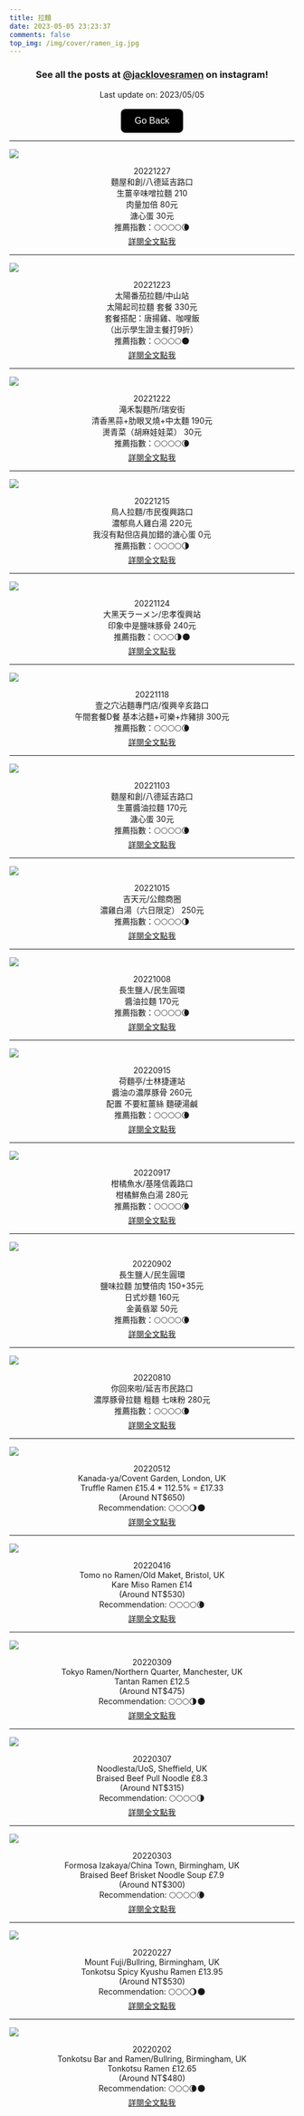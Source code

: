 ```yaml
---
title: 拉麵
date: 2023-05-05 23:23:37
comments: false
top_img: /img/cover/ramen_ig.jpg
---
```


<center>
<h3>See all the posts at <a href="https://www.instagram.com/jacklovesramen/">@jacklovesramen</a> on instagram!</h3>
</center>

<!-- START -->

<center>Last update on: 2023/05/05</center>

<center>
<br>
<a href='https://jackchen890311.github.io/ramen/'><button style="background-color: black; border: none; color: white; padding: 12px 24px; text-align: center; text-decoration: none; display: inline-block; font-size: 16px; border-radius: 8px;">Go Back</button></a>
<br>
</center>

---

![](https://scontent.cdninstagram.com/v/t51.29350-15/323154000_832259237850914_4438763516143456744_n.webp?stp=dst-jpg&_nc_cat=100&ccb=1-7&_nc_sid=8ae9d6&_nc_ohc=Wn2AUySqmCQAX__5TXC&_nc_ht=scontent.cdninstagram.com&edm=ANo9K5cEAAAA&oh=00_AfAAT7ojRk7JO9ID2Aq_q_SFIooGdr5lGk33o2tutqhHdQ&oe=645AA245)
<center>
20221227<br>
麵屋和創/八德延吉路口<br>
生薑辛味噌拉麵 210<br>
肉量加倍 80元<br>
溏心蛋 30元<br>
推薦指數：🌕🌕🌕🌕🌘<br>
<a href='https://www.instagram.com/p/Cm3cwcPLzlE/'>詳閱全文點我</a></center>

---

![](https://scontent.cdninstagram.com/v/t51.29350-15/323003160_477484881208984_7628031076732723254_n.webp?stp=dst-jpg&_nc_cat=102&ccb=1-7&_nc_sid=8ae9d6&_nc_ohc=lfnWm9kJTL8AX-YUCjJ&_nc_ht=scontent.cdninstagram.com&edm=ANo9K5cEAAAA&oh=00_AfAGvPcTOwoZkh3Rg4hTxkSCCux41Si3s6GKYO63atC4mw&oe=64591C79)
<center>
20221223<br>
太陽番茄拉麵/中山站<br>
太陽起司拉麵 套餐 330元<br>
套餐搭配：唐揚雞、咖哩飯<br>
（出示學生證主餐打9折）<br>
推薦指數：🌕🌕🌕🌕🌑<br>
<a href='https://www.instagram.com/p/Cm3cEcGLTgS/'>詳閱全文點我</a></center>

---

![](https://scontent.cdninstagram.com/v/t51.29350-15/322772810_891084702310499_8516296467618591364_n.webp?stp=dst-jpg&_nc_cat=109&ccb=1-7&_nc_sid=8ae9d6&_nc_ohc=dMYqoOYYnc0AX9rfW1G&_nc_ht=scontent.cdninstagram.com&edm=ANo9K5cEAAAA&oh=00_AfDgkGU0dAgdRz0ZuRejtxYNldNGkkzZILcRP_8wOqLldA&oe=6459C219)
<center>
20221222<br>
滝禾製麵所/瑞安街<br>
清香黑蒜+肋眼叉燒+中太麵 190元<br>
燙青菜（胡麻娃娃菜） 30元<br>
推薦指數：🌕🌕🌕🌕🌘<br>
<a href='https://www.instagram.com/p/Cm3a5cDrmWG/'>詳閱全文點我</a></center>

---

![](https://scontent.cdninstagram.com/v/t51.29350-15/323050678_538862511540479_3414090121787924590_n.webp?stp=dst-jpg&_nc_cat=109&ccb=1-7&_nc_sid=8ae9d6&_nc_ohc=CoO1HGAML3IAX8aFhdP&_nc_ht=scontent.cdninstagram.com&edm=ANo9K5cEAAAA&oh=00_AfCViYcwJwo6DSn_cfFa2cG6phUEBwkw7jb32hHkS7t1OQ&oe=645A2FD6)
<center>
20221215<br>
鳥人拉麵/市民復興路口<br>
濃郁鳥人雞白湯 220元<br>
我沒有點但店員加錯的溏心蛋 0元<br>
推薦指數：🌕🌕🌕🌕🌗<br>
<a href='https://www.instagram.com/p/Cm3aCZKrv_m/'>詳閱全文點我</a></center>

---

![](https://scontent.cdninstagram.com/v/t51.29350-15/322974604_1815816255442800_2583486566090151852_n.webp?stp=dst-jpg&_nc_cat=104&ccb=1-7&_nc_sid=8ae9d6&_nc_ohc=1UF2paKR8-wAX-vvnQH&_nc_ht=scontent.cdninstagram.com&edm=ANo9K5cEAAAA&oh=00_AfCbI0RsuH1X3UJaSZUigqPt1IHBZIyw67iNJ_5_kLw8BA&oe=645A36B1)
<center>
20221124<br>
大黑天ラーメン/忠孝復興站<br>
印象中是鹽味豚骨 240元<br>
推薦指數：🌕🌕🌕🌗🌑<br>
<a href='https://www.instagram.com/p/Cm3ZZ4KL1db/'>詳閱全文點我</a></center>

---

![](https://scontent.cdninstagram.com/v/t51.29350-15/323079852_6037870022913736_7384077244348847999_n.webp?stp=dst-jpg&_nc_cat=102&ccb=1-7&_nc_sid=8ae9d6&_nc_ohc=XXcv3WWMyaoAX-kejRb&_nc_ht=scontent.cdninstagram.com&edm=ANo9K5cEAAAA&oh=00_AfCPT7rjNYheHDI8_w3zthz8xf-6cGIOXvmMBJm8gSCM8w&oe=6459BE6E)
<center>
20221118<br>
壹之穴沾麵專門店/復興辛亥路口<br>
午間套餐D餐 基本沾麵+可樂+炸豬排 300元<br>
推薦指數：🌕🌕🌕🌕🌘<br>
<a href='https://www.instagram.com/p/Cm3Y3YOLLT6/'>詳閱全文點我</a></center>

---

![](https://scontent.cdninstagram.com/v/t51.29350-15/323074043_479658037636343_8200753783894560119_n.webp?stp=dst-jpg&_nc_cat=104&ccb=1-7&_nc_sid=8ae9d6&_nc_ohc=uzaMB8A9kpoAX9fM8_2&_nc_ht=scontent.cdninstagram.com&edm=ANo9K5cEAAAA&oh=00_AfCZNGEA33H6gw_GWOWZQC1o6_U-D50A_owshZZnBoruiQ&oe=64597990)
<center>
20221103<br>
麵屋和創/八德延吉路口<br>
生薑醬油拉麵 170元<br>
溏心蛋 30元<br>
推薦指數：🌕🌕🌕🌕🌘<br>
<a href='https://www.instagram.com/p/Cm3YLWrLaBh/'>詳閱全文點我</a></center>

---

![](https://scontent.cdninstagram.com/v/t51.29350-15/311889523_1516861422114271_2539384135220331057_n.webp?stp=dst-jpg&_nc_cat=102&ccb=1-7&_nc_sid=8ae9d6&_nc_ohc=Fj6UDsLmjp0AX_9jtQ-&_nc_ht=scontent.cdninstagram.com&edm=ANo9K5cEAAAA&oh=00_AfBgl1XWClIzs0bddGyI2dDCrYuUVfIC5_IAJVt41uf4LA&oe=645A4F64)
<center>
20221015<br>
吉天元/公館商圈<br>
濃雞白湯（六日限定） 250元<br>
推薦指數：🌕🌕🌕🌕🌗<br>
<a href='https://www.instagram.com/p/CjxPgzvLY2a/'>詳閱全文點我</a></center>

---

![](https://scontent.cdninstagram.com/v/t51.29350-15/309660321_3200448173550938_592526685828171661_n.webp?stp=dst-jpg&_nc_cat=105&ccb=1-7&_nc_sid=8ae9d6&_nc_ohc=13x32m4SbbYAX-5ZD5K&_nc_ht=scontent.cdninstagram.com&edm=ANo9K5cEAAAA&oh=00_AfAGovlKEwDwCPuoEUswH04CqRRqgjCiwvRwDdwLr-UuRA&oe=645A3353)
<center>
20221008<br>
長生鹽人/民生圓環<br>
醬油拉麵 170元<br>
推薦指數：🌕🌕🌕🌕🌘<br>
<a href='https://www.instagram.com/p/CjxOrt8L8UH/'>詳閱全文點我</a></center>

---

![](https://scontent.cdninstagram.com/v/t51.29350-15/310066084_2070039683200836_6046294353262722061_n.webp?stp=dst-jpg&_nc_cat=110&ccb=1-7&_nc_sid=8ae9d6&_nc_ohc=b9ybEH0m2CcAX8WfXzS&_nc_ht=scontent.cdninstagram.com&edm=ANo9K5cEAAAA&oh=00_AfAIb2LQF4WFm8vCTLDgNkSlVxEeg0FRHrapcCsxgH6mCg&oe=6459EC66)
<center>
20220915<br>
荷麵亭/士林捷運站<br>
醬油の濃厚豚骨 260元<br>
配置 不要紅薑絲 麵硬湯鹹<br>
推薦指數：🌕🌕🌕🌕🌘<br>
<a href='https://www.instagram.com/p/CjQV4D4rsPa/'>詳閱全文點我</a></center>

---

![](https://scontent.cdninstagram.com/v/t51.29350-15/310171832_153857030667683_5834838558469275947_n.webp?stp=dst-jpg&_nc_cat=103&ccb=1-7&_nc_sid=8ae9d6&_nc_ohc=ZP_C5gX4xgkAX_oLSjI&_nc_ht=scontent.cdninstagram.com&edm=ANo9K5cEAAAA&oh=00_AfABXlclPVImMKQU5gCeD1hbh5YVckvdvD1ZJ5PYsoPINA&oe=64596750)
<center>
20220917<br>
柑橘魚水/基隆信義路口<br>
柑橘鮮魚白湯 280元<br>
推薦指數：🌕🌕🌕🌕🌘<br>
<a href='https://www.instagram.com/p/CjQT9CqL7dF/'>詳閱全文點我</a></center>

---

![](https://scontent.cdninstagram.com/v/t51.29350-15/302538847_885539756166469_36909623861001780_n.webp?stp=dst-jpg&_nc_cat=109&ccb=1-7&_nc_sid=8ae9d6&_nc_ohc=B__EgSez310AX9cjO-H&_nc_ht=scontent.cdninstagram.com&edm=ANo9K5cEAAAA&oh=00_AfDC567n6D63xKW6B2qovOWjJVOfKHg0znKi2yWyDUWtag&oe=64594F45)
<center>
20220902<br>
長生鹽人/民生圓環<br>
鹽味拉麵 加雙倍肉 150+35元<br>
日式炒麵 160元<br>
金黃翡翠 50元<br>
推薦指數：🌕🌕🌕🌕🌘<br>
<a href='https://www.instagram.com/p/CiER5cOr8pj/'>詳閱全文點我</a></center>

---

![](https://scontent.cdninstagram.com/v/t51.29350-15/298376762_585404856404335_1909103740243742507_n.webp?stp=dst-jpg&_nc_cat=102&ccb=1-7&_nc_sid=8ae9d6&_nc_ohc=oEKkjeWRY7YAX_3Hbkr&_nc_ht=scontent.cdninstagram.com&edm=ANo9K5cEAAAA&oh=00_AfBKXy00XPLggkgPqm25H_cvXNx3XtO8zzm668VnWD4p3Q&oe=645A881E)
<center>
20220810<br>
你回來啦/延吉市民路口<br>
濃厚豚骨拉麵 粗麵 七味粉 280元<br>
推薦指數：🌕🌕🌕🌕🌘<br>
<a href='https://www.instagram.com/p/ChHKigCrT4G/'>詳閱全文點我</a></center>

---

![](https://scontent.cdninstagram.com/v/t51.29350-15/280468705_699370434615616_6057979290061000538_n.webp?stp=dst-jpg&_nc_cat=108&ccb=1-7&_nc_sid=8ae9d6&_nc_ohc=XMexjE9TyfMAX9NdQzm&_nc_ht=scontent.cdninstagram.com&edm=ANo9K5cEAAAA&oh=00_AfDe7qFMWo9-VyE8cMaPX3-mUnrCC_NVWOQAivaKaa-R4A&oe=6459E8CA)
<center>
20220512<br>
Kanada-ya/Covent Garden, London, UK<br>
Truffle Ramen £15.4 * 112.5% = £17.33<br>
(Around NT$650)<br>
Recommendation: 🌕🌕🌕🌖🌑<br>
<a href='https://www.instagram.com/p/CdeU1qRs4_E/'>詳閱全文點我</a></center>

---

![](https://scontent.cdninstagram.com/v/t51.29350-15/278604240_1014621832754937_6446409512995686656_n.webp?stp=dst-jpg&_nc_cat=111&ccb=1-7&_nc_sid=8ae9d6&_nc_ohc=9lUaYRUvGhYAX8EVysu&_nc_ht=scontent.cdninstagram.com&edm=ANo9K5cEAAAA&oh=00_AfBEbYtAK11AWGgG554-poXD5YirMKdAOGKXYRuF7g5ugQ&oe=6459AF94)
<center>
20220416<br>
Tomo no Ramen/Old Maket, Bristol, UK<br>
Kare Miso Ramen £14<br>
(Around NT$530)<br>
Recommendation: 🌕🌕🌕🌕🌘<br>
<a href='https://www.instagram.com/p/CcdlAGTralj/'>詳閱全文點我</a></center>

---

![](https://scontent.cdninstagram.com/v/t51.29350-15/275850912_509726267412185_2595369747528449371_n.webp?stp=dst-jpg&_nc_cat=108&ccb=1-7&_nc_sid=8ae9d6&_nc_ohc=U2M8UKGnHLsAX8MSpc4&_nc_ht=scontent.cdninstagram.com&edm=ANo9K5cEAAAA&oh=00_AfA1X0wAX4eczXq5K7ONl6hMbv_i6q0ZiN9MLy8XIU0y7w&oe=645ABBDD)
<center>
20220309<br>
Tokyo Ramen/Northern Quarter, Manchester, UK<br>
Tantan Ramen £12.5<br>
(Around NT$475)<br>
Recommendation: 🌕🌕🌕🌗🌑<br>
<a href='https://www.instagram.com/p/CbLKyBPLQY3/'>詳閱全文點我</a></center>

---

![](https://scontent.cdninstagram.com/v/t51.29350-15/275307432_1027704004762454_7244044874577057550_n.webp?stp=dst-jpg&_nc_cat=107&ccb=1-7&_nc_sid=8ae9d6&_nc_ohc=_N4Voz3ABNsAX9PhCYQ&_nc_ht=scontent.cdninstagram.com&edm=ANo9K5cEAAAA&oh=00_AfDap6fbPQSXUOcsvdMwyv2gsXpF8Vg0AjuqZLihbZemsQ&oe=645AAF90)
<center>
20220307<br>
Noodlesta/UoS, Sheffield, UK<br>
Braised Beef Pull Noodle £8.3<br>
(Around NT$315)<br>
Recommendation: 🌕🌕🌕🌕🌗<br>
<a href='https://www.instagram.com/p/Ca2TFQsrUGs/'>詳閱全文點我</a></center>

---

![](https://scontent.cdninstagram.com/v/t51.29350-15/275283600_498559161633402_1376852479891476345_n.webp?stp=dst-jpg&_nc_cat=100&ccb=1-7&_nc_sid=8ae9d6&_nc_ohc=lgb8nHDcU_sAX8JKGbo&_nc_ht=scontent.cdninstagram.com&edm=ANo9K5cEAAAA&oh=00_AfD74xaiXCRbQpx8K1kDAuubJtYnd1bDyqhSSYCiXk_3mg&oe=6459BEE3)
<center>
20220303<br>
Formosa Izakaya/China Town, Birmingham, UK<br>
Braised Beef Brisket Noodle Soup £7.9<br>
(Around NT$300)<br>
Recommendation: 🌕🌕🌕🌕🌘<br>
<a href='https://www.instagram.com/p/Ca2R5Lnrgnz/'>詳閱全文點我</a></center>

---

![](https://scontent.cdninstagram.com/v/t51.29350-15/274790060_1107344213172242_3659028820613255559_n.webp?stp=dst-jpg&_nc_cat=104&ccb=1-7&_nc_sid=8ae9d6&_nc_ohc=3hF6SMkI1W8AX-88hvv&_nc_ht=scontent.cdninstagram.com&edm=ANo9K5cEAAAA&oh=00_AfAMY7SuWdOXiymVlbjWPB4Ku3N6pgA0EMgYLX1heBTnlQ&oe=645A4275)
<center>
20220227<br>
Mount Fuji/Bullring, Birmingham, UK<br>
Tonkotsu Spicy Kyushu Ramen £13.95<br>
(Around NT$530)<br>
Recommendation: 🌕🌕🌕🌖🌑<br>
<a href='https://www.instagram.com/p/Caf0SbGrNfO/'>詳閱全文點我</a></center>

---

![](https://scontent.cdninstagram.com/v/t51.29350-15/259459206_474030687673554_1226169621533585649_n.webp?stp=dst-jpg&_nc_cat=108&ccb=1-7&_nc_sid=8ae9d6&_nc_ohc=mtfp53r2nJoAX-0g97h&_nc_ht=scontent.cdninstagram.com&edm=ANo9K5cEAAAA&oh=00_AfC96fynaUNlBssO-RZ207ZcoyPPxvuu7qsuzb4Ed8ecUg&oe=64592A8A)
<center>
20220202<br>
Tonkotsu Bar and Ramen/Bullring, Birmingham, UK<br>
Tonkotsu Ramen £12.65<br>
(Around NT$480)<br>
Recommendation: 🌕🌕🌕🌘🌑<br>
<a href='https://www.instagram.com/p/CZiD1p_rHFU/'>詳閱全文點我</a></center>
